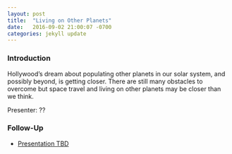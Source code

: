 ```yaml
---
layout: post
title:  "Living on Other Planets"
date:   2016-09-02 21:00:07 -0700
categories: jekyll update
---
```


### Introduction

Hollywood’s dream about populating other planets in our solar system, and possibly beyond, is getting closer. There are still many obstacles to overcome but space travel and living on other planets may be closer than we think.

Presenter: ??

### Follow-Up

* [Presentation TBD](/assets/present/tbd.pdf) 
